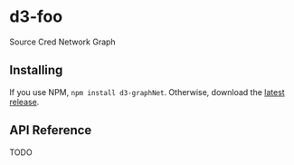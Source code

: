 # d3-foo

Source Cred Network Graph

## Installing

If you use NPM, `npm install d3-graphNet`. Otherwise, download the [latest release](https://github.com/sourcecred/research/tree/rm-exploratory/exploratory/rMorton/d3-graphNet).

## API Reference

TODO
